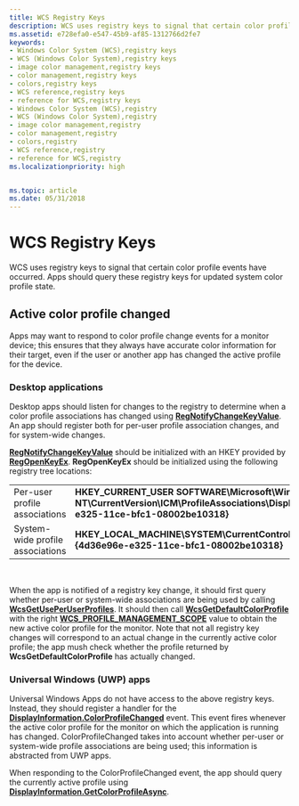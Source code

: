 ```yaml
---
title: WCS Registry Keys
description: WCS uses registry keys to signal that certain color profile events have occurred. Apps should query these registry keys for updated system color profile state.
ms.assetid: e728efa0-e547-45b9-af85-1312766d2fe7
keywords:
- Windows Color System (WCS),registry keys
- WCS (Windows Color System),registry keys
- image color management,registry keys
- color management,registry keys
- colors,registry keys
- WCS reference,registry keys
- reference for WCS,registry keys
- Windows Color System (WCS),registry
- WCS (Windows Color System),registry
- image color management,registry
- color management,registry
- colors,registry
- WCS reference,registry
- reference for WCS,registry
ms.localizationpriority: high


ms.topic: article
ms.date: 05/31/2018
---
```


# WCS Registry Keys

WCS uses registry keys to signal that certain color profile events have occurred. Apps should query these registry keys for updated system color profile state.

## Active color profile changed

Apps may want to respond to color profile change events for a monitor device; this ensures that they always have accurate color information for their target, even if the user or another app has changed the active profile for the device.

### Desktop applications

Desktop apps should listen for changes to the registry to determine when a color profile associations has changed using [**RegNotifyChangeKeyValue**](/windows/win32/api/winreg/nf-winreg-regnotifychangekeyvalue). An app should register both for per-user profile association changes, and for system-wide changes.

[**RegNotifyChangeKeyValue**](/windows/win32/api/winreg/nf-winreg-regnotifychangekeyvalue) should be initialized with an HKEY provided by [**RegOpenKeyEx**](/windows/win32/api/winreg/nf-winreg-regopenkeyexa). **RegOpenKeyEx** should be initialized using the following registry tree locations:



|                                  |                                                                                                                                                    |
|----------------------------------|----------------------------------------------------------------------------------------------------------------------------------------------------|
| Per-user profile associations    | **HKEY\_CURRENT\_USER SOFTWARE\\Microsoft\\Windows NT\\CurrentVersion\\ICM\\ProfileAssociations\\Display\\{4d36e96e-e325-11ce-bfc1-08002be10318}** |
| System-wide profile associations | **HKEY\_LOCAL\_MACHINE\\SYSTEM\\CurrentControlSet\\Control\\Class\\{4d36e96e-e325-11ce-bfc1-08002be10318}**                                        |



 

When the app is notified of a registry key change, it should first query whether per-user or system-wide associations are being used by calling [**WcsGetUsePerUserProfiles**](/windows/win32/api/icm/nf-icm-wcsgetdefaultrenderingintent). It should then call [**WcsGetDefaultColorProfile**](/windows/win32/api/icm/nf-icm-wcsgetdefaultcolorprofile) with the right [**WCS\_PROFILE\_MANAGEMENT\_SCOPE**](/windows/win32/api/icm/ne-icm-wcs_profile_management_scope) value to obtain the new active color profile for the monitor. Note that not all registry key changes will correspond to an actual change in the currently active color profile; the app mush check whether the profile returned by **WcsGetDefaultColorProfile** has actually changed.

### Universal Windows (UWP) apps

Universal Windows Apps do not have access to the above registry keys. Instead, they should register a handler for the [**DisplayInformation.ColorProfileChanged**](/uwp/api/Windows.Graphics.Display.DisplayInformation) event. This event fires whenever the active color profile for the monitor on which the application is running has changed. ColorProfileChanged takes into account whether per-user or system-wide profile associations are being used; this information is abstracted from UWP apps.

When responding to the ColorProfileChanged event, the app should query the currently active profile using [**DisplayInformation.GetColorProfileAsync**](/uwp/api/Windows.Graphics.Display.DisplayInformation).

 

 